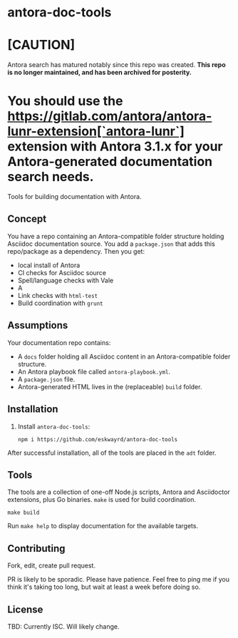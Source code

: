 # antora-doc-tools

[CAUTION]
=========
Antora search has matured notably since this repo was created.
**This repo is no longer maintained, and has been archived for posterity.**

You should use the https://gitlab.com/antora/antora-lunr-extension[`antora-lunr`] extension with Antora 3.1.x for your Antora-generated documentation search needs.
=========

Tools for building documentation with Antora.

## Concept

You have a repo containing an Antora-compatible folder structure holding
Asciidoc documentation source. You add a `package.json` that adds this
repo/package as a dependency. Then you get:

- local install of Antora
- CI checks for Asciidoc source
- Spell/language checks with Vale
- A
- Link checks with `html-test`
- Build coordination with `grunt`

## Assumptions

Your documentation repo contains:

- A `docs` folder holding all Asciidoc content in an Antora-compatible
  folder structure.
- An Antora playbook file called `antora-playbook.yml`.
- A `package.json` file.
- Antora-generated HTML lives in the (replaceable) `build` folder.

## Installation

1. Install `antora-doc-tools`:

   ```
   npm i https://github.com/eskwayrd/antora-doc-tools
   ```

After successful installation, all of the tools are placed in the `adt`
folder.

## Tools

The tools are a collection of one-off Node.js scripts, Antora and
Asciidoctor extensions, plus Go binaries. `make` is used for build
coordination.

```
make build
```

Run `make help` to display documentation for the available targets.


## Contributing

Fork, edit, create pull request.

PR is likely to be sporadic. Please have patience. Feel free to ping me
if you think it's taking too long, but wait at least a week before doing
so.

## License

TBD: Currently ISC. Will likely change.
